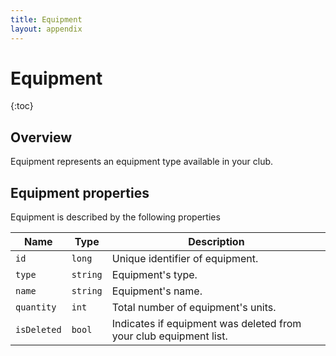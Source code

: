 ```yaml
---
title: Equipment
layout: appendix
---
```


# Equipment

{:toc}



## Overview 

Equipment represents an equipment type available in your club.


## Equipment properties

Equipment is described by the following properties


Name            | Type      | Description
-----|----------|----------------------
`id`            |`long`     | Unique identifier of equipment.
`type`     		|`string`   | Equipment's type.
`name`    		|`string`   | Equipment's name.
`quantity`      |`int`   	| Total number of equipment's units.
`isDeleted`     |`bool`     | Indicates if equipment was deleted from your club equipment list.


